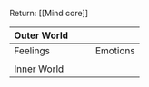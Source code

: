 Return: [[Mind core]]

| Outer World |     |     |          |
| ----------- | --- | --- | -------- |
| Feelings    |     |     | Emotions |
|             |     |     |          |
| Inner World |     |     |          |